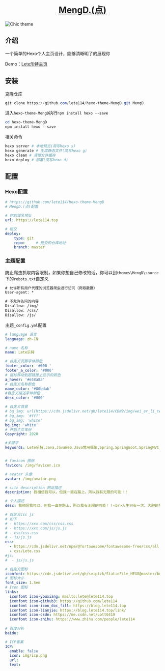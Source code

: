 <h1 align="center"><a href="https://github.com/lete114/hexo-theme-MengD" target="_blank">MengD.(点)</a></h1>

<img src="https://cdn.jsdelivr.net/gh/lete114/CDN2/img/zaxiang/HomePage.png" alt="Chic theme">


## 介绍
一个简单的Hexo个人主页设计，能够清晰明了的展现你

Demo：[Lete乐特主页](https://lete114.top)


## 安装

克隆仓库
``` powershell
git clone https://github.com/lete114/hexo-theme-MengD.git MengD
```

进入`hexo-theme-MengD`执行`npm install hexo --save`
``` powershell
cd hexo-theme-MengD
npm install hexo --save
```

相关命令
``` powershell
hexo server # 本地预览(简写hexo s)
hexo generate # 生成静态文件(简写hexo g)
hexo clean # 清理文件缓存
hexo deploy # 部署(简写hexo d)
```

## 配置

### Hexo配置

``` yml
# https://github.com/lete114/hexo-theme-MengD
# MengD.(点)配置

# 你的域名地址
url: https://lete114.top

# 提交
deploy:
    type: git
    repo:     # 提交的仓库地址
    branch: master
```

### 主题配置

防止爬虫抓取内容限制，如果你想自己修改的话，你可以到`themes\MengD\source`下的`robots.txt`自定义

``` txt
# 允许所有用户代理的浏览器爬虫进行访问（爬取数据）
User-agent: *

# 不允许访问的内容
Disallow: /img/
Disallow: /css/
Disallow: /js/
```

主题`_config.yml`配置

``` yml
# language 语言
language: zh-CN

# name 名称
name: Lete乐特

# 自定义页脚字体颜色
footer_color: '#000 '
footer_a_color: '#000'
# 鼠标移动到超链接上显示的颜色
a_hover: '#e58a8a'
# 自定义名称颜色
name_color: '#80bdab'
#自定义描述字体颜色
desc_color: '#000'

# 自定义背景
# bg_img: url(https://cdn.jsdelivr.net/gh/lete114/CDN2/img/wei_er_li_te/3.jpg)
# bg_img: '#fff'
# bg_img: 'white'
bg_img: 'white'
# 开启主页年份
Copyright: 2020

#关键字
keywords: Lete乐特,Java,JavaWeb,Java常用框架,Spring,SpringBoot,SpringMVC,MyBatis,数据库,MySQL,C#,.NET,开发工具,Git,GitHub,Gitee,(My)Eclipse,IDEA, Hexo,Linux,Maven,前端基础知识,HTML,CSS,JavaScript,jQuery,Ajax,Bootstrap,工具&#x2F;资源,教程,分享,推荐,娱乐,摄影,C#,CMD,Developer,Programmer,Coder


# favicon 图标
favicon: /img/favicon.ico

# avatar 头像
avatar: /img/avatar.png

# site description 网站描述
description: 我相信我可以，但我一直在路上，所以我有无限的可能！！

# 个人描述
desc: 我相信我可以，但我一直在路上，所以我有无限的可能！！<br>人生只有一次，大胆的生活，怎么舒服怎么来！！

# 自定义css js
# 如下
# - https://xxx.com/css/css.css
# - https://xxx.com/js/js.js
# - css/css.css
# - js/js.js
css:
  - https://cdn.jsdelivr.net/npm/@fortawesome/fontawesome-free/css/all.min.css
  - css/Lete.css
#js:
#  - js/js.js

# 自定义图标
iconfont: https://cdn.jsdelivr.net/gh/sviptzk/StaticFile_HEXO@master/butterfly/css/iconfont.min.css
# 图标大小
font_size: 1.6em
# Icon 图标
links:
  iconfont icon-youxiang: mailto:lete@lete114.top
  iconfont icon-github3: https://github.com/lete114
  iconfont icon-icon_doc_fill: https://blog.lete114.top
  iconfont icon-lianjie: https://blog.lete114.top/link/
  iconfont icon-csdn: https://me.csdn.net/Lott0419
  iconfont icon-zhihu: https://www.zhihu.com/people/lete114
  
# 百度分析
baidu: 

# ICP备案
ICP:
  enable: false
  icon: img/icp.png
  url: 
  text: 
```

